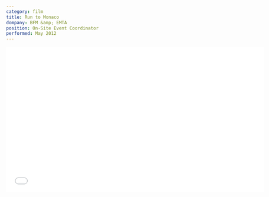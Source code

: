 ```yaml
---
category: film
title: Run to Monaco
dompany: BFM &amp; EMTA
position: On-Site Event Coordinator
performed: May 2012
---
```

<iframe src="//player.vimeo.com/video/45830193" width="700" height="394" frameborder="0" webkitallowfullscreen mozallowfullscreen allowfullscreen></iframe>